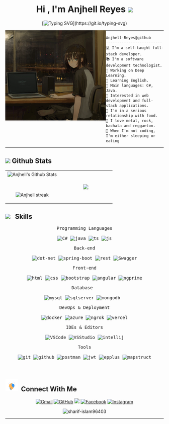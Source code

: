 <h1 align="center">Hi , I'm Anjhell Reyes <img src="https://media.giphy.com/media/hvRJCLFzcasrR4ia7z/giphy.gif" width="35"></h1>

<div align="center">
	
[![Typing SVG](https://readme-typing-svg.herokuapp.com?font=Architects+Daughter&color=cyan&size=30&lines=Hey!+It's+me+Anjhell+Reyes....:D!;I'm+a+Full-Stack+Developer...;Love+to+learn+new+stuffs..<3;)](https://git.io/typing-svg)

</div>

<img align="left" src="https://github.com/Anjhell-Reyes/Anjhell-Reyes/blob/main/anime-programmer.png" alt="Anime Programmer" width="320" />
<hr>

```
Anjhell-Reyes@github
-------------------------
💻 I'm a self-taught full-stack developer.
📚 I'm a software development technologist.
🔭 Working on Deep Learning.
🌱 Learning English.
🌟 Main languages: C#, Java.
🚩 Interested in web development and full-stack applications.
💖 I'm in a serious relationship with food.
🎵 I love metal, rock, bachata and reggaeton.
🎨 When I'm not coding, I'm either sleeping or eating
```
<hr>

<!--- stats (start) -->
## <img src="https://media.giphy.com/media/iY8CRBdQXODJSCERIr/giphy.gif" width="30"><b> Github Stats </b>

<table align="center">
<tr border="none">
<td width="50%" align="center">
  <img align="center" src="https://github-readme-stats.vercel.app/api?username=Anjhell-Reyes&include_all_commits=true&count_private=true&show_icons=true&line_height=20&title_color=7A7ADB&icon_color=2234AE&text_color=D3D3D3&bg_color=0,000000,130F40" alt="Anjhell's Github Stats">
  
  <br></br>
  <img alt="Anjhell streak" src="https://github-readme-streak-stats.herokuapp.com/?user=Anjhell-Reyes&hide_border=false&background=0%2C000000%2C130F40&ring=A9CCE3&fire=A9CCE3&currStreakNum=FFFFFF&sideNums=FFFFFF&currStreakLabel=FFFFFF&sideLabels=FFFFFF&dates=CFCFCF" /> 
</td>

<td width="50%" align="center">

  <img  align="center"  src="https://github-readme-stats.anuraghazra1.vercel.app/api/top-langs/?username=Anjhell-Reyes&hide_border=false&no-bg=true&no-frame=true&langs_count=10&title_color=7A7ADB&icon_color=2234AE&text_color=D3D3D3&bg_color=0,000000,130F40"/>
  
  </td>
</tr>
</table>

</p>        
<!--- stats (end) -->


<!-- skills (start) -->
<h2>
  <img src="https://media2.giphy.com/media/QssGEmpkyEOhBCb7e1/giphy.gif?cid=ecf05e47a0n3gi1bfqntqmob8g9aid1oyj2wr3ds3mg700bl&rid=giphy.gif" width="30" style="margin-right: 10px;">
  Skills
</h2>

<div align="center">
  <p style="display: flex; flex-wrap: wrap; justify-content: center; gap: 15px;">
    <!-- Programming Languages -->
    <kbd>
      <kbd>Programming Languages</kbd>
      <br><br>
      <img width="40" src="https://user-images.githubusercontent.com/25181517/121405384-444d7300-c95d-11eb-959f-913020d3bf90.png" alt="C#" title="C#"/>
      <img width="40" src="https://cdn.jsdelivr.net/gh/devicons/devicon/icons/java/java-original.svg" alt="java" title="Java"/> 
      <img width="40" src="https://cdn.jsdelivr.net/gh/devicons/devicon/icons/typescript/typescript-original.svg" alt="ts" title="TypeScript" /> 
      <img width="40" src="https://cdn.jsdelivr.net/gh/devicons/devicon/icons/javascript/javascript-original.svg" alt="js" title="JavaScript"/> 
    </kbd>
    <!-- Back-end -->
    <kbd>
      <kbd>Back-end</kbd>
      <br><br>
      <img width="40" src="https://upload.wikimedia.org/wikipedia/commons/e/ee/.NET_Core_Logo.svg" alt="dot-net" title=".Net"/>
      <img width="40" src="https://cdn.jsdelivr.net/gh/devicons/devicon/icons/spring/spring-original.svg" alt="spring-boot" title="Spring Boot"/>
      <img width="40" src="https://user-images.githubusercontent.com/25181517/192107858-fe19f043-c502-4009-8c47-476fc89718ad.png" alt="rest" title="REST API"/>
      <img width="40" src="https://user-images.githubusercontent.com/25181517/186711335-a3729606-5a78-4496-9a36-06efcc74f800.png" alt="Swagger" title="Swagger"/>
    </kbd>
    <!-- Front-end -->
    <kbd>
      <kbd>Front-end</kbd>
      <br><br>
      <img width="40" src="https://cdn.jsdelivr.net/gh/devicons/devicon/icons/html5/html5-original.svg" alt="html" title="HTML"/> 
      <img width="40" src="https://cdn.jsdelivr.net/gh/devicons/devicon/icons/css3/css3-plain-wordmark.svg" alt="css" title="CSS"/>  
      <img width="40" src="https://cdn.jsdelivr.net/gh/devicons/devicon/icons/bootstrap/bootstrap-original.svg" alt="bootstrap" title="Bootstrap"/>
      <img width="40" src="https://cdn.jsdelivr.net/gh/devicons/devicon/icons/angular/angular-original.svg" alt="angular" title="Angular"/>
	  <img width="40" src="https://i0.wp.com/www.primefaces.org/wp-content/uploads/2021/10/primeng-logo.png?fit=280%2C300&ssl=1" alt="ngprime" title="PrimeNG"/>
    </kbd>
    <!-- Database -->
    <kbd>
      <kbd>Database</kbd>
      <br><br>
      <img width="40" src="https://cdn.jsdelivr.net/gh/devicons/devicon/icons/mysql/mysql-original.svg" alt="mysql" title="MySQL"/>
      <img width="40" src="https://cdn.prod.website-files.com/5fabc175035e22a2b52f04d6/62791fb91b8d0cdecaebfd18_sql_server_rds.svg" alt="sqlserver" title="SQL Server"/>
      <img width="40" src="https://cdn.jsdelivr.net/gh/devicons/devicon/icons/mongodb/mongodb-plain.svg" alt="mongodb" title="Mongo DB"/>
    </kbd>
	<br>
	<br>
    <!-- DevOps & Deployment -->
    <kbd>
      <kbd>DevOps & Deployment</kbd>
      <br><br>
      <img width="40" src="https://cdn.jsdelivr.net/gh/devicons/devicon/icons/docker/docker-plain.svg" alt="docker" title="Docker"/>
      <img width="40" src="https://upload.wikimedia.org/wikipedia/commons/f/fa/Microsoft_Azure.svg" alt="azure" title="Azure" />
      <img width="40" src="https://images.icon-icons.com/3913/PNG/512/ngrok_logo_icon_248373.png" alt="ngrok" title="Ngrok" />
      <img width="40" src="https://www.svgrepo.com/show/354513/vercel-icon.svg" alt="vercel" title="Vercel" />
    </kbd>
    <!-- IDEs & Editors -->
    <kbd>
      <kbd>IDEs & Editors</kbd>
      <br><br>
      <img width="40" src="https://cdn.jsdelivr.net/gh/devicons/devicon/icons/vscode/vscode-original.svg" alt="VSCode" title="VS Code"/>
      <img width="40" src="https://upload.wikimedia.org/wikipedia/commons/2/2c/Visual_Studio_Icon_2022.svg" alt="VSStudio" title="VS Studio"/>
      <img width="40" src="https://upload.wikimedia.org/wikipedia/commons/e/ef/JetBrains_IntelliJ_IDEA_Product_Icon.svg" alt="intellij" title="Intellij"/>
    </kbd>
    <!-- Tools -->
    <kbd>
      <kbd>Tools</kbd>
      <br><br>
      <img width="40" src="https://cdn.jsdelivr.net/gh/devicons/devicon/icons/git/git-plain.svg" alt="git" title="git"/>
      <img width="40" src="https://upload.wikimedia.org/wikipedia/commons/c/c2/GitHub_Invertocat_Logo.svg" alt="github" title="GitHub"/>
      <img width="40" src="https://user-images.githubusercontent.com/25181517/192109061-e138ca71-337c-4019-8d42-4792fdaa7128.png" alt="postman" title="Postman"/>
      <img width="40" src="https://www.jwt.io/_next/image?url=%2F_next%2Fstatic%2Fmedia%2Fjwt-flower.f20616b0.png&w=1920&q=75" alt="jwt" title="JWT"/>
      <img width="40" src="https://api.nuget.org/v3-flatcontainer/epplus/8.1.0/icon" alt="epplus" title="EPPlus"/>
      <img width="40" src="https://avatars.githubusercontent.com/u/4086779?s=48&v=4" alt="mapstruct" title="MapStruct"/>
    </kbd>
  </p>
</div>



<!-- connect with me (start) -->
<br>
<h2><img src='https://raw.githubusercontent.com/ashu-guo/ashu-guo/main/assets/handshake.gif' width="40" height="40" style="margin-right: 10px;">Connect With Me</h2>

<!--icons and links-->

<div align="center">
	
[<img src="https://img.icons8.com/bubbles/50/000000/gmail.png" alt="Gmail"/>](mailto:anjhellreyes@gmail.com)
<a href="https://github.com/Anjhell-Reyes"><img src="https://img.icons8.com/bubbles/50/000000/github.png" alt="GitHub"/></a>
<a href="https://www.linkedin.com/in/anjhell-reyes-7486a2280/"><img src="https://img.icons8.com/bubbles/50/000000/linkedin.png"/></a>
<a href="https://www.facebook.com/anjhell.reyes.3726613"><img src="https://img.icons8.com/bubbles/50/000000/facebook-new.png" alt="Facebook"/></a>
<a href="https://instagram.com/anjhell.reyes"><img src="https://img.icons8.com/bubbles/50/000000/instagram.png" alt="Instagram"/></a>

</div>

<p align="center">
 
</p>
<!-- connect with me (end) -->

<!--profile visit count-->
<p align="center"> 
	<img src="https://komarev.com/ghpvc/?username=Anjhell-Reyes&label=Profile%20views&base=1230&abbreviated=true&color=252da1&style=for-the-badge" alt="sharif-islam96403" /> 
</p>                

----------------------------------------------------------------------
